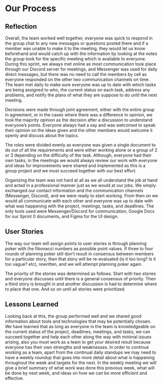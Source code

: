 # Our Process

## Reflection

Overall, the team worked well together, everyone was quick to respond in the group chat to any new messages or questions posted there and if a member was unable to make it to the meeting, they would let us know beforehand and would catch up with the information by looking at the notes the group took for the specific meeting which is available to everyone. During this sprint, we always met online as most communication took place through our Discord server for meetings, and Messenger was used for daily direct messages, but there was no need to call the members by cell as everyone responded on the other two communication channels on time. The team met daily to make sure everyone was up to date with which tasks are being assigned to who, the current status on each task, address any problems, and notify the plans of what they are suppose to do until the next meeting. 

Decisions were made through joint agreement, either with the entire group in agreement, or in the cases where there was a difference in opinion, we took the majority opinion as the decision after a discussion to understand everyone’s points. Everyone always had a say and was welcomed to speak their opinion on the ideas given and the other members would welcome it openly and discuss about the topics. 

The roles were divided evenly as everyone was given a single document to do out of all the requirements and were either working alone or a group of 2 or 3 depending on the difficulty of the task. Although, everyone had their own tasks, in the meetings we would always review our work with everyone and ideas for improvements were shared and implemented as this is a group project and we must succeed together with our best effort.  

Organizing the team was not hard at all as we all understand the job at hand and acted in a professional manner just as we would at our jobs. We simply exchanged our contact information and the communication channels (Messenger, Discord), and we were ready to start working. From then on we would all communicate with each other and everyone was up to date with what was happening with the project, meetings, tasks, and deadlines. The only tools used were Messenger/Discord for communication, Google Docs for our Sprint 0 documents, and Figma for the UI design.

## User Stories
	
The way our team will assign points to user stories is through planning poker with the fibonacci numbers as possible point values. If three to four rounds of planning poker still don’t result in consensus between members for a particular story, then that story will be re-evaluated (is it too long? Is it too vague? etc), rewritten, and we will attempt planning poker again.

The priority of the stories was determined as follows. Start with two stories and everyone discusses until there is a general consensus of priority. Then a third story is brought in and another discussion is had to determine where to place that one. And so on until all stories were prioritized.

## Lessons Learned

Looking back at this, the group performed well and we shared good information about tools and technologies that may be potentially chosen. We have learned that as long as everyone in the team is knowledgeable on the current status of the project, deadlines, meetings, and tasks, we can succeed together and help each other along the way with minimal issues arising, also you must work as a team to get your desired result because everyone has their own strengths and weaknesses. In order to continue working as a team, apart from the continual daily standups we may need to have a weekly roundup that goes into more detail about what is happening throughout the week and targets for the next. In the weekly meeting we will give a brief summary of what work was done this previous week, what will be done by next week, and ideas on how we can be more efficient and effective. 
